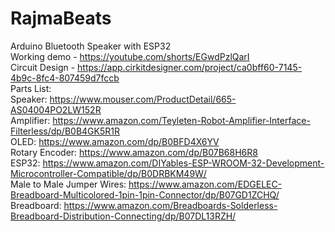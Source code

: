 # RajmaBeats
Arduino Bluetooth Speaker with ESP32 <br/>
Working demo - https://youtube.com/shorts/EGwdPzlQarI<br/>
Circuit Design - https://app.cirkitdesigner.com/project/ca0bff60-7145-4b9c-8fc4-807459d7fccb<br/>
Parts List:<br/>
Speaker: https://www.mouser.com/ProductDetail/665-AS04004PO2LW152R <br/>
Amplifier: https://www.amazon.com/Teyleten-Robot-Amplifier-Interface-Filterless/dp/B0B4GK5R1R<br/>
OLED: https://www.amazon.com/dp/B0BFD4X6YV <br/>
Rotary Encoder: https://www.amazon.com/dp/B07B68H6R8 <br/>
ESP32: https://www.amazon.com/DIYables-ESP-WROOM-32-Development-Microcontroller-Compatible/dp/B0DRBKM49W/ <br/>
Male to Male Jumper Wires: https://www.amazon.com/EDGELEC-Breadboard-Multicolored-1pin-1pin-Connector/dp/B07GD1ZCHQ/ <br/>
Breadboard: https://www.amazon.com/Breadboards-Solderless-Breadboard-Distribution-Connecting/dp/B07DL13RZH/ <br/>

